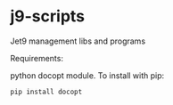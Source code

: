 j9-scripts
==========

Jet9 management libs and programs

Requirements:

python docopt module. To install with pip:

`pip install docopt`

